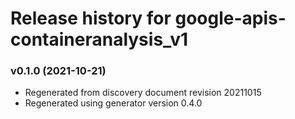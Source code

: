 # Release history for google-apis-containeranalysis_v1

### v0.1.0 (2021-10-21)

* Regenerated from discovery document revision 20211015
* Regenerated using generator version 0.4.0

